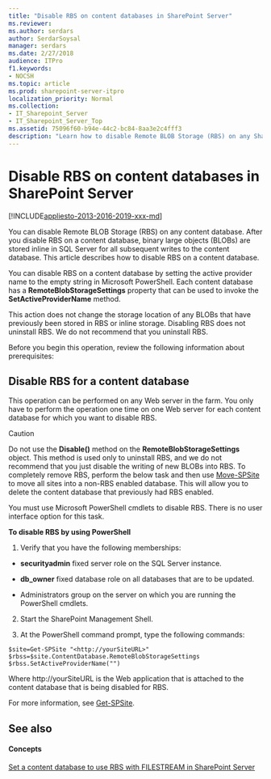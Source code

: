 ```yaml
---
title: "Disable RBS on content databases in SharePoint Server"
ms.reviewer: 
ms.author: serdars
author: SerdarSoysal
manager: serdars
ms.date: 2/27/2018
audience: ITPro
f1.keywords:
- NOCSH
ms.topic: article
ms.prod: sharepoint-server-itpro
localization_priority: Normal
ms.collection:
- IT_Sharepoint_Server
- IT_Sharepoint_Server_Top
ms.assetid: 75096f60-b94e-44c2-bc84-8aa3e2c4fff3
description: "Learn how to disable Remote BLOB Storage (RBS) on any SharePoint Server content database."
---
```


# Disable RBS on content databases in SharePoint Server

[!INCLUDE[appliesto-2013-2016-2019-xxx-md](../includes/appliesto-2013-2016-2019-xxx-md.md)] 
  
You can disable Remote BLOB Storage (RBS) on any content database. After you disable RBS on a content database, binary large objects (BLOBs) are stored inline in SQL Server for all subsequent writes to the content database. This article describes how to disable RBS on a content database.
  
You can disable RBS on a content database by setting the active provider name to the empty string in Microsoft PowerShell. Each content database has a **RemoteBlobStorageSettings** property that can be used to invoke the **SetActiveProviderName** method. 
  
This action does not change the storage location of any BLOBs that have previously been stored in RBS or inline storage. Disabling RBS does not uninstall RBS. We do not recommend that you uninstall RBS.
  
Before you begin this operation, review the following information about prerequisites:
  
## Disable RBS for a content database
<a name="proc1"> </a>

This operation can be performed on any Web server in the farm. You only have to perform the operation one time on one Web server for each content database for which you want to disable RBS.
  
> [!CAUTION]
> Do not use the **Disable()** method on the **RemoteBlobStorageSettings** object. This method is used only to uninstall RBS, and we do not recommend that you just disable the writing of new BLOBs into RBS. To completely remove RBS, perform the below task and then use [Move-SPSite](/powershell/module/sharepoint-server/move-spsite?view=sharepoint-ps) to move all sites into a non-RBS enabled database. This will allow you to delete the content database that previously had RBS enabled.
  
You must use Microsoft PowerShell cmdlets to disable RBS. There is no user interface option for this task.
  
 **To disable RBS by using PowerShell**
  
1. Verify that you have the following memberships:
    
  - **securityadmin** fixed server role on the SQL Server instance. 
    
  - **db_owner** fixed database role on all databases that are to be updated. 
    
  - Administrators group on the server on which you are running the PowerShell cmdlets.
    
2. Start the SharePoint Management Shell.
    
3. At the PowerShell command prompt, type the following commands:
    
  ```
  $site=Get-SPSite "<http://yourSiteURL>"
  $rbss=$site.ContentDatabase.RemoteBlobStorageSettings
  $rbss.SetActiveProviderName("")
  ```

Where  http://yourSiteURL is the Web application that is attached to the content database that is being disabled for RBS. 
    
For more information, see [Get-SPSite](/powershell/module/sharepoint-server/Get-SPSite?view=sharepoint-ps).
    
## See also
<a name="proc1"> </a>

#### Concepts

[Set a content database to use RBS with FILESTREAM in SharePoint Server](set-a-content-database-to-use-rbs.md)

